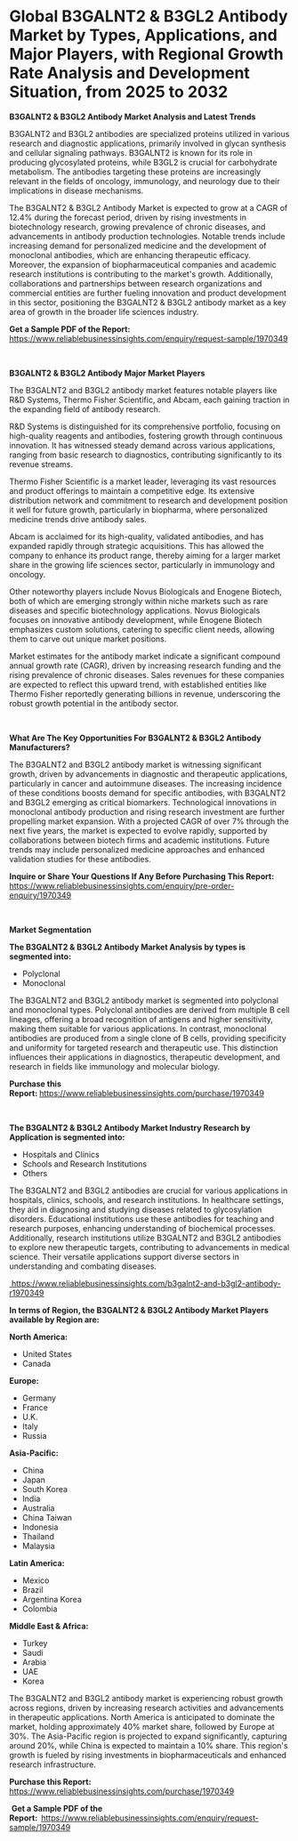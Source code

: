 <p><h1>Global B3GALNT2 & B3GL2 Antibody Market by Types, Applications, and Major Players, with Regional Growth Rate Analysis and Development Situation, from 2025 to 2032</h1></p><p><strong>B3GALNT2 & B3GL2 Antibody Market Analysis and Latest Trends</strong></p>
<p><p>B3GALNT2 and B3GL2 antibodies are specialized proteins utilized in various research and diagnostic applications, primarily involved in glycan synthesis and cellular signaling pathways. B3GALNT2 is known for its role in producing glycosylated proteins, while B3GL2 is crucial for carbohydrate metabolism. The antibodies targeting these proteins are increasingly relevant in the fields of oncology, immunology, and neurology due to their implications in disease mechanisms.</p><p>The B3GALNT2 & B3GL2 Antibody Market is expected to grow at a CAGR of 12.4% during the forecast period, driven by rising investments in biotechnology research, growing prevalence of chronic diseases, and advancements in antibody production technologies. Notable trends include increasing demand for personalized medicine and the development of monoclonal antibodies, which are enhancing therapeutic efficacy. Moreover, the expansion of biopharmaceutical companies and academic research institutions is contributing to the market's growth. Additionally, collaborations and partnerships between research organizations and commercial entities are further fueling innovation and product development in this sector, positioning the B3GALNT2 & B3GL2 antibody market as a key area of growth in the broader life sciences industry.</p></p>
<p><strong>Get a Sample PDF of the Report:&nbsp;</strong> <a href="https://www.reliablebusinessinsights.com/enquiry/request-sample/1970349?utm_campaign=3555&utm_medium=2&utm_source=Github&utm_content=ia&utm_term=19042025&utm_id=b3galnt2-b3gl2-antibody">https://www.reliablebusinessinsights.com/enquiry/request-sample/1970349</a></p>
<p>&nbsp;</p>
<p><strong>B3GALNT2 & B3GL2 Antibody Major Market Players</strong></p>
<p><p>The B3GALNT2 and B3GL2 antibody market features notable players like R&D Systems, Thermo Fisher Scientific, and Abcam, each gaining traction in the expanding field of antibody research. </p><p>R&D Systems is distinguished for its comprehensive portfolio, focusing on high-quality reagents and antibodies, fostering growth through continuous innovation. It has witnessed steady demand across various applications, ranging from basic research to diagnostics, contributing significantly to its revenue streams.</p><p>Thermo Fisher Scientific is a market leader, leveraging its vast resources and product offerings to maintain a competitive edge. Its extensive distribution network and commitment to research and development position it well for future growth, particularly in biopharma, where personalized medicine trends drive antibody sales.</p><p>Abcam is acclaimed for its high-quality, validated antibodies, and has expanded rapidly through strategic acquisitions. This has allowed the company to enhance its product range, thereby aiming for a larger market share in the growing life sciences sector, particularly in immunology and oncology.</p><p>Other noteworthy players include Novus Biologicals and Enogene Biotech, both of which are emerging strongly within niche markets such as rare diseases and specific biotechnology applications. Novus Biologicals focuses on innovative antibody development, while Enogene Biotech emphasizes custom solutions, catering to specific client needs, allowing them to carve out unique market positions.</p><p>Market estimates for the antibody market indicate a significant compound annual growth rate (CAGR), driven by increasing research funding and the rising prevalence of chronic diseases. Sales revenues for these companies are expected to reflect this upward trend, with established entities like Thermo Fisher reportedly generating billions in revenue, underscoring the robust growth potential in the antibody sector.</p></p>
<p>&nbsp;</p>
<p><strong>What Are The Key Opportunities For B3GALNT2 & B3GL2 Antibody Manufacturers?</strong></p>
<p><p>The B3GALNT2 and B3GL2 antibody market is witnessing significant growth, driven by advancements in diagnostic and therapeutic applications, particularly in cancer and autoimmune diseases. The increasing incidence of these conditions boosts demand for specific antibodies, with B3GALNT2 and B3GL2 emerging as critical biomarkers. Technological innovations in monoclonal antibody production and rising research investment are further propelling market expansion. With a projected CAGR of over 7% through the next five years, the market is expected to evolve rapidly, supported by collaborations between biotech firms and academic institutions. Future trends may include personalized medicine approaches and enhanced validation studies for these antibodies.</p></p>
<p><strong>Inquire or Share Your Questions If Any Before Purchasing This Report:</strong> <a href="https://www.reliablebusinessinsights.com/enquiry/pre-order-enquiry/1970349?utm_campaign=3555&utm_medium=2&utm_source=Github&utm_content=ia&utm_term=19042025&utm_id=b3galnt2-b3gl2-antibody">https://www.reliablebusinessinsights.com/enquiry/pre-order-enquiry/1970349</a></p>
<p>&nbsp;</p>
<p><strong>Market Segmentation</strong></p>
<p><strong>The B3GALNT2 & B3GL2 Antibody Market Analysis by types is segmented into:</strong></p>
<p><ul><li>Polyclonal</li><li>Monoclonal</li></ul></p>
<p><p>The B3GALNT2 and B3GL2 antibody market is segmented into polyclonal and monoclonal types. Polyclonal antibodies are derived from multiple B cell lineages, offering a broad recognition of antigens and higher sensitivity, making them suitable for various applications. In contrast, monoclonal antibodies are produced from a single clone of B cells, providing specificity and uniformity for targeted research and therapeutic use. This distinction influences their applications in diagnostics, therapeutic development, and research in fields like immunology and molecular biology.</p></p>
<p><strong>Purchase this Report:&nbsp;</strong><a href="https://www.reliablebusinessinsights.com/purchase/1970349?utm_campaign=3555&utm_medium=2&utm_source=Github&utm_content=ia&utm_term=19042025&utm_id=b3galnt2-b3gl2-antibody">https://www.reliablebusinessinsights.com/purchase/1970349</a></p>
<p>&nbsp;</p>
<p><strong>The B3GALNT2 & B3GL2 Antibody Market Industry Research by Application is segmented into:</strong></p>
<p><ul><li>Hospitals and Clinics</li><li>Schools and Research Institutions</li><li>Others</li></ul></p>
<p><p>The B3GALNT2 and B3GL2 antibodies are crucial for various applications in hospitals, clinics, schools, and research institutions. In healthcare settings, they aid in diagnosing and studying diseases related to glycosylation disorders. Educational institutions use these antibodies for teaching and research purposes, enhancing understanding of biochemical processes. Additionally, research institutions utilize B3GALNT2 and B3GL2 antibodies to explore new therapeutic targets, contributing to advancements in medical science. Their versatile applications support diverse sectors in understanding and combating diseases.</p></p>
<p><a href="https://www.reliablebusinessinsights.com/b3galnt2-and-b3gl2-antibody-r1970349?utm_campaign=3555&utm_medium=2&utm_source=Github&utm_content=ia&utm_term=19042025&utm_id=b3galnt2-b3gl2-antibody">&nbsp;https://www.reliablebusinessinsights.com/b3galnt2-and-b3gl2-antibody-r1970349</a></p>
<p><strong>In terms of Region, the B3GALNT2 & B3GL2 Antibody Market Players available by Region are:</strong></p>
<p>
    <p> <strong> North America: </strong>
        <ul>
            <li>United States</li>
            <li>Canada</li>
        </ul>
        </p> 
    <p> <strong> Europe: </strong>
        <ul>
            <li>Germany</li>
            <li>France</li>
            <li>U.K.</li>
            <li>Italy</li>
            <li>Russia</li>
        </ul>
        </p> 
    <p> <strong> Asia-Pacific: </strong>
        <ul>
            <li>China</li>
            <li>Japan</li>
            <li>South Korea</li>
            <li>India</li>
            <li>Australia</li>
            <li>China Taiwan</li>
            <li>Indonesia</li>
            <li>Thailand</li>
            <li>Malaysia</li>
        </ul>
        </p> 
    <p> <strong> Latin America: </strong>
        <ul>
            <li>Mexico</li>
            <li>Brazil</li>
            <li>Argentina Korea</li>
            <li>Colombia</li>
        </ul>
        </p> 
    <p> <strong> Middle East & Africa: </strong>
        <ul>
            <li>Turkey</li>
            <li>Saudi</li>
            <li>Arabia</li>
            <li>UAE</li>
            <li>Korea</li>
        </ul>
    </p>
    </p>
<p><p>The B3GALNT2 and B3GL2 antibody market is experiencing robust growth across regions, driven by increasing research activities and advancements in therapeutic applications. North America is anticipated to dominate the market, holding approximately 40% market share, followed by Europe at 30%. The Asia-Pacific region is projected to expand significantly, capturing around 20%, while China is expected to maintain a 10% share. This region's growth is fueled by rising investments in biopharmaceuticals and enhanced research infrastructure.</p></p>
<p><strong>Purchase this Report: </strong><a href="https://www.reliablebusinessinsights.com/purchase/1970349?utm_campaign=3555&utm_medium=2&utm_source=Github&utm_content=ia&utm_term=19042025&utm_id=b3galnt2-b3gl2-antibody">https://www.reliablebusinessinsights.com/purchase/1970349</a></p>
<p>&nbsp;<strong>Get a Sample PDF of the Report:&nbsp;&nbsp;</strong><a href="https://www.reliablebusinessinsights.com/enquiry/request-sample/1970349?utm_campaign=3555&utm_medium=2&utm_source=Github&utm_content=ia&utm_term=19042025&utm_id=b3galnt2-b3gl2-antibody">https://www.reliablebusinessinsights.com/enquiry/request-sample/1970349</a></p>
<p><strong></strong></p>
<p><p></p><p></p><p></p></p>